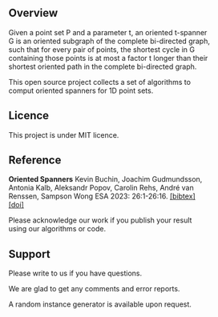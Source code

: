 <script src="https://cdn.mathjax.org/mathjax/latest/MathJax.js?config=TeX-AMS-MML_HTMLorMML" type="text/javascript"></script>
<style>
* {
  box-sizing: border-box;
}

.column {
  float: left;
  width: 50%;
  padding: 5px;
}

/* Clearfix (clear floats) */
.row::after {
  content: "";
  clear: both;
  display: table;
}
</style>

## Overview

Given a point set P and a parameter t, an oriented t-spanner G is an oriented subgraph of the complete bi-directed graph, such that for every pair of points, the shortest cycle in G containing those points is at most a factor t longer than their shortest oriented path in the complete bi-directed graph. 

This open source project collects a set of algorithms to comput oriented spanners for 1D point sets.


## Licence
This project is under MIT licence.

## Reference
**Oriented Spanners**<be>
Kevin Buchin, Joachim Gudmundsson, Antonia Kalb, Aleksandr Popov, Carolin Rehs, André van Renssen, Sampson Wong<be>
ESA 2023: 26:1-26:16.
[[bibtex]](https://dblp.org/rec/conf/esa/BuchinGK0RRW23.bib) [[doi]](https://dl.acm.org/doi/10.4230/LIPICS.ESA.2023.26)


Please acknowledge our work if you publish your result using our algorithms or code.



## Support
Please write to us if you have questions.

We are glad to get any comments and error reports.

A random instance generator is available upon request.
